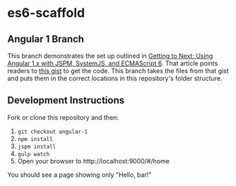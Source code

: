 # es6-scaffold

## Angular 1 Branch

This branch demonstrates the set up outlined in [Getting to Next: Using Angular 1.x with JSPM, SystemJS, and ECMAScript 6](http://www.morrissinger.com/using-angular-1-x-with-jspm-systemjs-and-ecmascript-6/). That article points readers to [this gist](https://gist.github.com/morrissinger/a45ceb74ab078c0b14cf) to get the code. This branch takes the files from that gist and puts them in the correct locations in this repository's folder structure.

## Development Instructions

Fork or clone this repository and then:

1. `git checkout angular-1`
2. `npm install`
3. `jspm install`
4. `gulp watch`
5. Open your browser to http://localhost:9000/#/home

You should see a page showing only "Hello, bar!"
